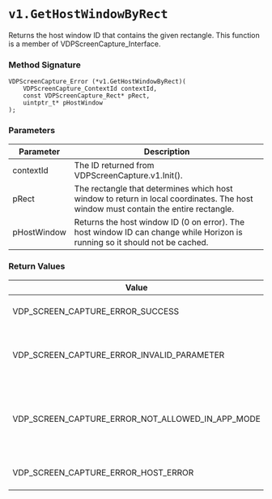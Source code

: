 # `v1.GetHostWindowByRect`
Returns the host window ID that contains the given rectangle.
This function is a member of VDPScreenCapture_Interface.

### Method Signature
```
VDPScreenCapture_Error (*v1.GetHostWindowByRect)(
    VDPScreenCapture_ContextId contextId,
    const VDPScreenCapture_Rect* pRect,
    uintptr_t* pHostWindow
);
```

### Parameters
| Parameter | Description |
|-----------|-------------|
| contextId | The ID returned from VDPScreenCapture.v1.Init(). |
| pRect | The rectangle that determines which host window to return in local coordinates. The host window must contain the entire rectangle. |
| pHostWindow | Returns the host window ID (0 on error). The host window ID can change while Horizon is running so it should not be cached. |

### Return Values
| Value | Description |
|-------|-------------|
| VDP_SCREEN_CAPTURE_ERROR_SUCCESS | The host window ID was returned. |
| VDP_SCREEN_CAPTURE_ERROR_INVALID_PARAMETER | contextId is invalid, pRect is NULL or pHostWindow is NULL. |
| VDP_SCREEN_CAPTURE_ERROR_NOT_ALLOWED_IN_APP_MODE | This function can not be called when the Horizon client is in application mode. |
| VDP_SCREEN_CAPTURE_ERROR_HOST_ERROR | A host window was not found. |



